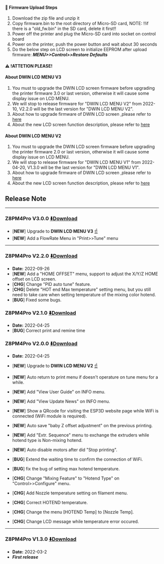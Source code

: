 #### :green_book: Firmware Upload Steps
1. Download the zip file and unzip it
2. Copy firmware.bin to the root directory of Micro-SD card, 
NOTE: !!if there is a "old_fw.bin" in the SD card, delete it first!!
3. Power off the printer and plug the Micro-SD card into socket on control board
4. Power on the printer, push the power button and wait about 30 seconds
5. Do the below step on LCD screen to initialize EEPROM after upload firmware:  ***MENU>>Control>>Restore Defaults***

#### :warning: !ATTETION PLEASE! 
#### About DWIN LCD MENU V3
1. You must to upgrade the DWIN LCD screen firmware before upgrading the printer firmware 3.0 or last version, otherwise it will cause some display issue on LCD MENU. 
2. We will stop to release firmware for "DWIN LCD MENU V2" from 2022-10, V2.2.0 will be the last version for "DWIN LCD MENU V2".
3. About how to upgrade firmware of DWIN LCD screen ,please refer to [here](https://github.com/ZONESTAR3D/Upgrade-kit-guide/tree/main/TFT-LCD/LCD-DWIN#upload-firmware)  
4. About the new LCD screen function description, please refer to [here](https://github.com/ZONESTAR3D/Upgrade-kit-guide/blob/main/TFT-LCD/LCD-DWIN/user_guide/LCD-DWIN%20MENU%20Description%20V3.pdf)  

#### About DWIN LCD MENU V2
1. You must to upgrade the DWIN LCD screen firmware before upgrading the printer firmware 2.0 or last version, otherwise it will cause some display issue on LCD MENU. 
2. We will stop to release firmware for "DWIN LCD MENU V1" from 2022-04-20, V1.3.0 will be the last version for "DWIN LCD MENU V1".
3. About how to upgrade firmware of DWIN LCD screen ,please refer to [here](https://github.com/ZONESTAR3D/Upgrade-kit-guide/tree/main/TFT-LCD/LCD-DWIN#upload-firmware)  
4. About the new LCD screen function description, please refer to [here](https://github.com/ZONESTAR3D/Upgrade-kit-guide/blob/main/TFT-LCD/LCD-DWIN/user_guide/LCD-DWIN%20MENU%20Description%20V2.pdf)  

## Release Note
--------------
### Z8PM4Pro V3.0.0 [:arrow_down:Download](./Z8PM4Pro_V3_0_0.zip)
- [**NEW**] Upgrade to **DWIN LCD MENU V3** [:point_up:](#about-dwin-lcd-menu-v3)
- [**NEW**] Add a FlowRate Menu in "Print>>Tune" menu

--------------
### Z8PM4Pro V2.2.0 [:arrow_down:Download](./Z8PM4Pro_V2_2_0.zip)
- **Date:** 2022-09-26
- [**NEW**] Add a "HOME OFFSET" menu, support to adjust the X/Y/Z HOME offset on LCD screen.
- [**CHG**] Change "PID auto tune" feature.
- [**CHG**] Delete "HOT end Max temperature" setting menu, but you still need to take care when setting temperature of the mixing color hotend.
- [**BUG**] Fixed some bugs.

### Z8PM4Pro V2.1.0 [:arrow_down:Download](./Z8PM4Pro_V2_1_0.zip)
- **Date:** 2022-04-25
- [**BUG**] Correct print and remine time

### Z8PM4Pro V2.0.0 [:arrow_down:Download](./Z8PM4Pro_V2_0_0.zip)
- **Date:** 2022-04-25
- [**NEW**] Upgrade to **DWIN LCD MENU V2** [:point_up:](#about-dwin-lcd-menu-v2)
- [**NEW**] Auto return to print menu if doesn't operature on tune menu for a while.
- [**NEW**] Add "View User Guide" on INFO menu.
- [**NEW**] Add "View Update News" on INFO menu.
- [**NEW**] Show a QRcode for visiting the ESP3D website page while WiFi is connected (WiFi module is required).
- [**NEW**] Auto save "baby Z offset adjustment" on the previous printing. 
- [**NEW**] Add "Extr. Sequence" menu to exchange the extruders while hotend type is Non-mixing hotend.
- [**NEW**] Auto disable motors after did "Stop printing".

- [**BUG**] Extend the waiting time to confirm the connection of WiFi.
- [**BUG**] fix the bug of setting max hotend temperature.    

- [**CHG**] Change "Mixing Feature" to "Hotend Type" on "Control>>Configure" menu.
- [**CHG**] Add Nozzle temperature setting on filament menu.
- [**CHG**] Correct HOTEND temperature.
- [**CHG**] Change the menu [HOTEND Temp] to [Nozzle Temp].   
- [**CHG**] Change LCD message while temperature error occured.

--------------
### Z8PM4Pro V1.3.0 [:arrow_down:Download](./Z8PM4Pro_V1_3_0.zip)
- **Date:** 2022-03-2
- ***First release***